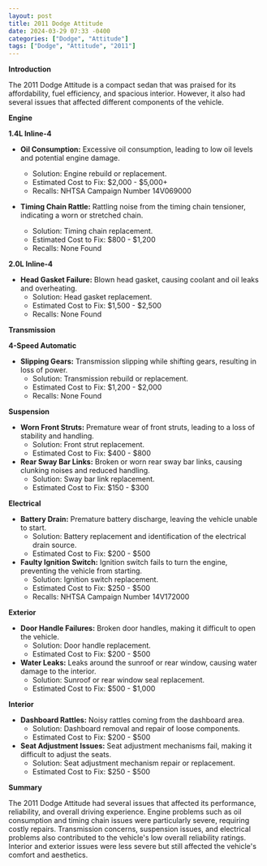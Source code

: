 ```yaml
---
layout: post
title: 2011 Dodge Attitude
date: 2024-03-29 07:33 -0400
categories: ["Dodge", "Attitude"]
tags: ["Dodge", "Attitude", "2011"]
---
```

**Introduction**

The 2011 Dodge Attitude is a compact sedan that was praised for its affordability, fuel efficiency, and spacious interior. However, it also had several issues that affected different components of the vehicle.

**Engine**

**1.4L Inline-4**

* **Oil Consumption:** Excessive oil consumption, leading to low oil levels and potential engine damage.
    * Solution: Engine rebuild or replacement.
    * Estimated Cost to Fix: $2,000 - $5,000+
    * Recalls: NHTSA Campaign Number 14V069000

* **Timing Chain Rattle:** Rattling noise from the timing chain tensioner, indicating a worn or stretched chain.
    * Solution: Timing chain replacement.
    * Estimated Cost to Fix: $800 - $1,200
    * Recalls: None Found

**2.0L Inline-4**

* **Head Gasket Failure:** Blown head gasket, causing coolant and oil leaks and overheating.
    * Solution: Head gasket replacement.
    * Estimated Cost to Fix: $1,500 - $2,500
    * Recalls: None Found

**Transmission**

**4-Speed Automatic**

* **Slipping Gears:** Transmission slipping while shifting gears, resulting in loss of power.
    * Solution: Transmission rebuild or replacement.
    * Estimated Cost to Fix: $1,200 - $2,000
    * Recalls: None Found

**Suspension**

* **Worn Front Struts:** Premature wear of front struts, leading to a loss of stability and handling.
    * Solution: Front strut replacement.
    * Estimated Cost to Fix: $400 - $800
* **Rear Sway Bar Links:** Broken or worn rear sway bar links, causing clunking noises and reduced handling.
    * Solution: Sway bar link replacement.
    * Estimated Cost to Fix: $150 - $300

**Electrical**

* **Battery Drain:** Premature battery discharge, leaving the vehicle unable to start.
    * Solution: Battery replacement and identification of the electrical drain source.
    * Estimated Cost to Fix: $200 - $500
* **Faulty Ignition Switch:** Ignition switch fails to turn the engine, preventing the vehicle from starting.
    * Solution: Ignition switch replacement.
    * Estimated Cost to Fix: $250 - $500
    * Recalls: NHTSA Campaign Number 14V172000

**Exterior**

* **Door Handle Failures:** Broken door handles, making it difficult to open the vehicle.
    * Solution: Door handle replacement.
    * Estimated Cost to Fix: $200 - $500
* **Water Leaks:** Leaks around the sunroof or rear window, causing water damage to the interior.
    * Solution: Sunroof or rear window seal replacement.
    * Estimated Cost to Fix: $500 - $1,000

**Interior**

* **Dashboard Rattles:** Noisy rattles coming from the dashboard area.
    * Solution: Dashboard removal and repair of loose components.
    * Estimated Cost to Fix: $200 - $500
* **Seat Adjustment Issues:** Seat adjustment mechanisms fail, making it difficult to adjust the seats.
    * Solution: Seat adjustment mechanism repair or replacement.
    * Estimated Cost to Fix: $250 - $500

**Summary**

The 2011 Dodge Attitude had several issues that affected its performance, reliability, and overall driving experience. Engine problems such as oil consumption and timing chain issues were particularly severe, requiring costly repairs. Transmission concerns, suspension issues, and electrical problems also contributed to the vehicle's low overall reliability ratings. Interior and exterior issues were less severe but still affected the vehicle's comfort and aesthetics.
